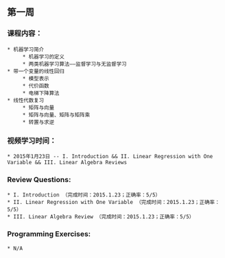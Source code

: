 ## 第一周 

### 课程内容：
   
    * 机器学习简介
         * 机器学习的定义
         * 两类机器学习算法——监督学习与无监督学习
    * 带一个变量的线性回归
         * 模型表示
         * 代价函数
         * 电梯下降算法
    * 线性代数复习
         * 矩阵与向量
         * 矩阵与向量、矩阵与矩阵乘
         * 转置与求逆

### 视频学习时间：
   
    * 2015年1月23日 -- I. Introduction && II. Linear Regression with One Variable && III. Linear Algebra Reviews

### Review Questions:

    * I. Introduction （完成时间：2015.1.23；正确率：5/5）
    * II. Linear Regression with One Variable （完成时间：2015.1.23；正确率：5/5）
    * III. Linear Algebra Review （完成时间：2015.1.23；正确率：5/5）

### Programming Exercises:

    * N/A



